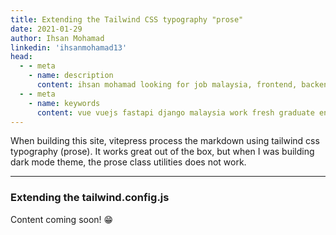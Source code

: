 ```yaml
---
title: Extending the Tailwind CSS typography "prose" 
date: 2021-01-29
author: Ihsan Mohamad
linkedin: 'ihsanmohamad13'
head:
  - - meta
    - name: description
      content: ihsan mohamad looking for job malaysia, frontend, backend or fullstack
  - - meta
    - name: keywords
      content: vue vuejs fastapi django malaysia work fresh graduate entry level junior developer python xlsx pandas file upload read excel temporary download byte excelwriter
---
```


When building this site, vitepress process the markdown using tailwind css typography (prose). It works great out of the box, but when I was building dark mode theme, the prose class utilities does not work. 

---

### Extending the tailwind.config.js

Content coming soon!
:grin: